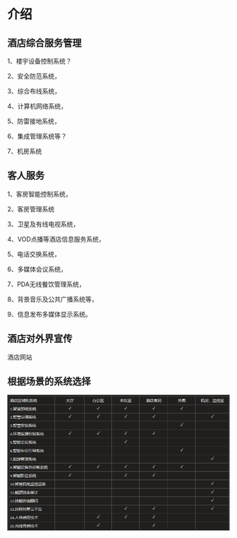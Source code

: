 # 介绍

## 酒店综合服务管理

1、楼宇设备控制系统？ 

2、安全防范系统， 

3、综合布线系统， 

4、计算机网络系统， 

5、防雷接地系统， 

6、集成管理系统等？ 

7、机房系统

## 客人服务

1、客房智能控制系统， 

2、客房管理系统 

3、卫星及有线电视系统， 

4、VOD点播等酒店信息服务系统， 

5、电话交换系统，

6、多媒体会议系统，

7、PDA无线餐饮管理系统， 

8、背景音乐及公共广播系统等， 

9、信息发布多媒体显示系统。

## 酒店对外界宣传

酒店网站

## 根据场景的系统选择

![&#x6574;&#x7406;&#x81EA;&#x77F3;&#x57FA;&#x7F51;&#x7AD9;](../.gitbook/assets/tu-pian-%20%281%29.png)

